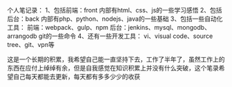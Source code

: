 个人笔记录：
1、包括前端：front
	内部有html、css、js的一些学习感悟
2、包括后台：back
	内部有php、python、nodejs、java的一些基础
3、包括一些自动化工具：
	前端：webpack、gulp、npm
	后台：jenkins、mysql、mongodb、arrangodb
	git的一些命令
4、还有一些开发工具：
	vi、visual code、source tree、git、vpn等


这是一个长期的积累，我希望自己能一直坚持下去，工作了半年了，虽然工作上的东西在应付上绰绰有余，但是自我感觉在知识积累上并没有什么突破，这个笔录希望自己每天都能去更新，每天都有多多少少的收获
